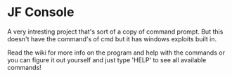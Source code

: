# JF Console
A very intresting project that's sort of a copy of command prompt. But this doesn't have the command's of cmd but it has windows exploits built in.

Read the wiki for more info on the program and help with the commands or you can figure it out yourself and just type 'HELP' to see all available commands!
